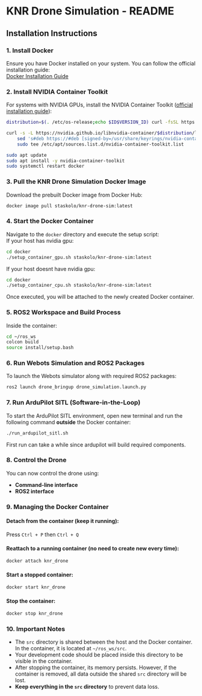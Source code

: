 # KNR Drone Simulation - README

## Installation Instructions

### 1. Install Docker
Ensure you have Docker installed on your system. You can follow the official installation guide:  
[Docker Installation Guide](https://docs.docker.com/get-docker/)

### 2. Install NVIDIA Container Toolkit
For systems with NVIDIA GPUs, install the NVIDIA Container Toolkit ([official installation guide](https://docs.nvidia.com/datacenter/cloud-native/container-toolkit/latest/install-guide.html)):
```bash
distribution=$(. /etc/os-release;echo $ID$VERSION_ID) curl -fsSL https://nvidia.github.io/libnvidia-container/gpgkey | sudo gpg --dearmor -o /usr/share/keyrings/nvidia-container-toolkit-keyring.gpg

curl -s -L https://nvidia.github.io/libnvidia-container/$distribution/libnvidia-container.list | \
    sed 's#deb https://#deb [signed-by=/usr/share/keyrings/nvidia-container-toolkit-keyring.gpg] https://#g' | \
    sudo tee /etc/apt/sources.list.d/nvidia-container-toolkit.list

sudo apt update
sudo apt install -y nvidia-container-toolkit
sudo systemctl restart docker
```

### 3. Pull the KNR Drone Simulation Docker Image
Download the prebuilt Docker image from Docker Hub:
```bash
docker image pull staskolo/knr-drone-sim:latest
```

### 4. Start the Docker Container
Navigate to the `docker` directory and execute the setup script: \
If your host has nvidia gpu:
```bash
cd docker
./setup_container_gpu.sh staskolo/knr-drone-sim:latest
```
If your host doesnt have nvidia gpu:
```bash
cd docker
./setup_container_cpu.sh staskolo/knr-drone-sim:latest
```
Once executed, you will be attached to the newly created Docker container.

### 5. ROS2 Workspace and Build Process
Inside the container:
```bash
cd ~/ros_ws
colcon build
source install/setup.bash
```

### 6. Run Webots Simulation and ROS2 Packages
To launch the Webots simulator along with required ROS2 packages:
```bash
ros2 launch drone_bringup drone_simulation.launch.py
```

### 7. Run ArduPilot SITL (Software-in-the-Loop)
To start the ArduPilot SITL environment, open new terminal and run the following command **outside** the Docker container:
```bash
./run_ardupilot_sitl.sh
```
First run can take a while since ardupilot will build required components.

### 8. Control the Drone
You can now control the drone using:
- **Command-line interface**
- **ROS2 interface**

### 9. Managing the Docker Container
#### Detach from the container (keep it running):
Press `Ctrl + P` then `Ctrl + Q`

#### Reattach to a running container (no need to create new every time):
```bash
docker attach knr_drone
```

#### Start a stopped container:
```bash
docker start knr_drone
```

#### Stop the container:
```bash
docker stop knr_drone
```
### 10. Important Notes
- The `src` directory is shared between the host and the Docker container. In the container, it is located at `~/ros_ws/src`.
- Your development code should be placed inside this directory to be visible in the container.
- After stopping the container, its memory persists. However, if the container is removed, all data outside the shared `src` directory will be lost.
- **Keep everything in the `src` directory** to prevent data loss.

